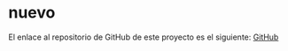 # nuevo

El enlace al repositorio de GitHub de este proyecto es el siguiente: [GitHub](https://github.com/jzazooro/nuevo.git)
